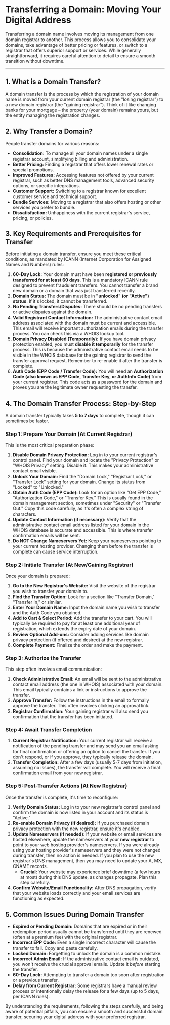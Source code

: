 # Transferring a Domain: Moving Your Digital Address

Transferring a domain name involves moving its management from one domain registrar to another. This process allows you to consolidate your domains, take advantage of better pricing or features, or switch to a registrar that offers superior support or services. While generally straightforward, it requires careful attention to detail to ensure a smooth transition without downtime.

---

## 1. What is a Domain Transfer?

A domain transfer is the process by which the registration of your domain name is moved from your current domain registrar (the "losing registrar") to a new domain registrar (the "gaining registrar"). Think of it like changing banks for your mortgage – the property (your domain) remains yours, but the entity managing the registration changes.

## 2. Why Transfer a Domain?

People transfer domains for various reasons:

* **Consolidation:** To manage all your domain names under a single registrar account, simplifying billing and administration.
* **Better Pricing:** Finding a registrar that offers lower renewal rates or special promotions.
* **Improved Features:** Accessing features not offered by your current registrar, such as better DNS management tools, advanced security options, or specific integrations.
* **Customer Support:** Switching to a registrar known for excellent customer service and technical support.
* **Bundle Services:** Moving to a registrar that also offers hosting or other services you prefer to bundle.
* **Dissatisfaction:** Unhappiness with the current registrar's service, pricing, or policies.

## 3. Key Requirements and Prerequisites for Transfer

Before initiating a domain transfer, ensure you meet these critical conditions, as mandated by ICANN (Internet Corporation for Assigned Names and Numbers) rules:

1.  **60-Day Lock:** Your domain must have been **registered or previously transferred for at least 60 days**. This is a mandatory ICANN rule designed to prevent fraudulent transfers. You cannot transfer a brand new domain or a domain that was just transferred recently.
2.  **Domain Status:** The domain must be in **"unlocked" (or "Active") status**. If it's locked, it cannot be transferred.
3.  **No Pending Transfers/Disputes:** There should be no pending transfers or active disputes against the domain.
4.  **Valid Registrant Contact Information:** The administrative contact email address associated with the domain must be current and accessible. This email will receive important authorization emails during the transfer process. You can check this via a WHOIS lookup tool.
5.  **Domain Privacy Disabled (Temporarily):** If you have domain privacy protection enabled, you must **disable it temporarily** for the transfer process. This is because the administrative contact email needs to be visible in the WHOIS database for the gaining registrar to send the transfer approval request. Remember to re-enable it after the transfer is complete.
6.  **Auth Code (EPP Code / Transfer Code):** You will need an **Authorization Code (also known as EPP Code, Transfer Key, or AuthInfo Code)** from your current registrar. This code acts as a password for the domain and proves you are the legitimate owner requesting the transfer.

## 4. The Domain Transfer Process: Step-by-Step

A domain transfer typically takes **5 to 7 days** to complete, though it can sometimes be faster.

### Step 1: Prepare Your Domain (At Current Registrar)

This is the most critical preparation phase:

1.  **Disable Domain Privacy Protection:** Log in to your current registrar's control panel. Find your domain and locate the "Privacy Protection" or "WHOIS Privacy" setting. Disable it. This makes your administrative contact email visible.
2.  **Unlock Your Domain:** Find the "Domain Lock," "Registrar Lock," or "Transfer Lock" setting for your domain. Change its status from "Locked" to "Unlocked."
3.  **Obtain Auth Code (EPP Code):** Look for an option like "Get EPP Code," "Authorization Code," or "Transfer Key." This is usually found in the domain management section, sometimes under "Security" or "Transfer Out." Copy this code carefully, as it's often a complex string of characters.
4.  **Update Contact Information (if necessary):** Verify that the administrative contact email address listed for your domain in the WHOIS database is accurate and accessible. This is where transfer confirmation emails will be sent.
5.  **Do NOT Change Nameservers Yet:** Keep your nameservers pointing to your current hosting provider. Changing them before the transfer is complete can cause service interruption.

### Step 2: Initiate Transfer (At New/Gaining Registrar)

Once your domain is prepared:

1.  **Go to the New Registrar's Website:** Visit the website of the registrar you wish to transfer your domain to.
2.  **Find the Transfer Option:** Look for a section like "Transfer Domain," "Transfer In," or similar.
3.  **Enter Your Domain Name:** Input the domain name you wish to transfer and the Auth Code you obtained.
4.  **Add to Cart & Select Period:** Add the transfer to your cart. You will typically be required to pay for at least one additional year of registration, which extends the expiry date of your domain.
5.  **Review Optional Add-ons:** Consider adding services like domain privacy protection (if offered and desired) at the new registrar.
6.  **Complete Payment:** Finalize the order and make the payment.

### Step 3: Authorize the Transfer

This step often involves email communication:

1.  **Check Administrative Email:** An email will be sent to the administrative contact email address (the one in WHOIS) associated with your domain. This email typically contains a link or instructions to approve the transfer.
2.  **Approve Transfer:** Follow the instructions in the email to formally approve the transfer. This often involves clicking an approval link.
3.  **Registrar Confirmation:** Your gaining registrar will also send you confirmation that the transfer has been initiated.

### Step 4: Await Transfer Completion

1.  **Current Registrar Notification:** Your current registrar will receive a notification of the pending transfer and may send you an email asking for final confirmation or offering an option to cancel the transfer. If you don't respond, or if you approve, they typically release the domain.
2.  **Transfer Completion:** After a few days (usually 5-7 days from initiation, assuming no issues), the transfer will complete. You will receive a final confirmation email from your new registrar.

### Step 5: Post-Transfer Actions (At New Registrar)

Once the transfer is complete, it's time to reconfigure:

1.  **Verify Domain Status:** Log in to your new registrar's control panel and confirm the domain is now listed in your account and its status is "Active."
2.  **Re-enable Domain Privacy (if desired):** If you purchased domain privacy protection with the new registrar, ensure it's enabled.
3.  **Update Nameservers (if needed):** If your website or email services are hosted elsewhere, update the nameservers at your **new registrar** to point to your web hosting provider's nameservers. If you were already using your hosting provider's nameservers and they were not changed during transfer, then no action is needed. If you plan to use the new registrar's DNS management, then you may need to update your A, MX, CNAME records.
    * **Crucial:** Your website may experience brief downtime (a few hours at most) during this DNS update, as changes propagate. Plan this step carefully.
4.  **Confirm Website/Email Functionality:** After DNS propagation, verify that your website loads correctly and your email services are functioning as expected.

## 5. Common Issues During Domain Transfer

* **Expired or Pending Domain:** Domains that are expired or in their redemption period usually cannot be transferred until they are renewed (often at a premium fee) with the original registrar.
* **Incorrect EPP Code:** Even a single incorrect character will cause the transfer to fail. Copy and paste carefully.
* **Locked Domain:** Forgetting to unlock the domain is a common mistake.
* **Incorrect Admin Email:** If the administrative contact email is outdated, you won't receive the crucial approval emails. Update it *before* starting the transfer.
* **60-Day Lock:** Attempting to transfer a domain too soon after registration or a previous transfer.
* **Delay from Current Registrar:** Some registrars have a manual review process or intentionally delay the release for a few days (up to 5 days, per ICANN rules).

By understanding the requirements, following the steps carefully, and being aware of potential pitfalls, you can ensure a smooth and successful domain transfer, securing your digital address with your preferred registrar.